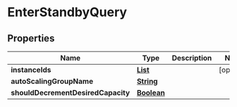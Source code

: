 

# EnterStandbyQuery


## Properties

| Name | Type | Description | Notes |
|------------ | ------------- | ------------- | -------------|
|**instanceIds** | [**List**](List.md) |  |  [optional] |
|**autoScalingGroupName** | [**String**](String.md) |  |  |
|**shouldDecrementDesiredCapacity** | [**Boolean**](Boolean.md) |  |  |



